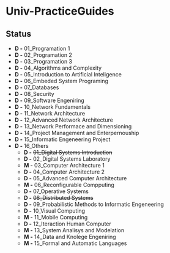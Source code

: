 # Univ-PracticeGuides

## Status

* **D -** 01_Programation 1
* **D -** 02_Programation 2
* **D -** 03_Programation 3
* **D -** 04_Algorithms and Complexity
* **D -** 05_Introduction to Artificial Inteligence
* **D -** 06_Embeded System Programing
* **D -** 07_Databases
* **D -** 08_Security
* **D -** 09_Software Engeniring
* **D -** 10_Network Fundamentals
* **D -** 11_Network Architecture
* **D -** 12_Advanced Network Architecture
* **D -** 13_Network Performace and Dimensioning
* **D -** 14_Project Management and Enterpernouship
* **D -** 15_Informatic Engeneering Project
* **D -** 16_Others
  * **D -** ~~01_Digital Systems Introduction~~
  * **D -** 02_Digital Systems Laboratory
  * **M -** 03_Computer Architecture 1
  * **D -** 04_Computer Architecture 2
  * **D -** 05_Advanced Computer Architecture
  * **M -** 06_Reconfigurable Compputing
  * **D -** 07_Operative Systems
  * **D -** ~~08_Distributed Systems~~
  * **D -** 09_Probabilistic Methods to Informatic Engeneering
  * **D -** 10_Visual Computing
  * **M -** 11_Mobile Computing
  * **D -** 12_Iteraction Human Computer
  * **M -** 13_System Analisys and Modelation
  * **M -** 14_Data and Knolege Engeniring
  * **M -** 15_Formal and Automatic Languages
